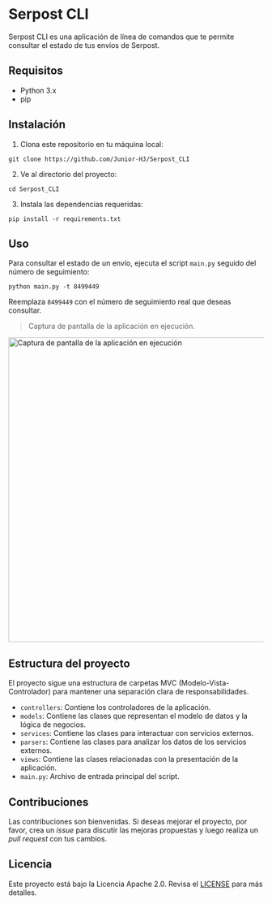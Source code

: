 # Serpost CLI

Serpost CLI es una aplicación de línea de comandos que te permite consultar el estado de tus envíos de Serpost.

## Requisitos

- Python 3.x
- pip

## Instalación

1. Clona este repositorio en tu máquina local:

```
git clone https://github.com/Junior-HJ/Serpost_CLI
```

2. Ve al directorio del proyecto:

```
cd Serpost_CLI
```

3. Instala las dependencias requeridas:

```
pip install -r requirements.txt
```

## Uso

Para consultar el estado de un envío, ejecuta el script `main.py` seguido del número de seguimiento:

```
python main.py -t 8499449
```

Reemplaza `8499449` con el número de seguimiento real que deseas consultar.

> Captura de pantalla de la aplicación en ejecución.

<img src="_pics/usage.png" alt="Captura de pantalla de la aplicación en ejecución" width="600"/>

## Estructura del proyecto

El proyecto sigue una estructura de carpetas MVC (Modelo-Vista-Controlador) para mantener una separación clara de responsabilidades.

- `controllers`: Contiene los controladores de la aplicación.
- `models`: Contiene las clases que representan el modelo de datos y la lógica de negocios.
- `services`: Contiene las clases para interactuar con servicios externos.
- `parsers`: Contiene las clases para analizar los datos de los servicios externos.
- `views`: Contiene las clases relacionadas con la presentación de la aplicación.
- `main.py`: Archivo de entrada principal del script.

## Contribuciones

Las contribuciones son bienvenidas. Si deseas mejorar el proyecto, por favor, crea un *issue* para discutir las mejoras propuestas y luego realiza un *pull request* con tus cambios.

## Licencia

Este proyecto está bajo la Licencia Apache 2.0. Revisa el [LICENSE](LICENSE) para más detalles.
